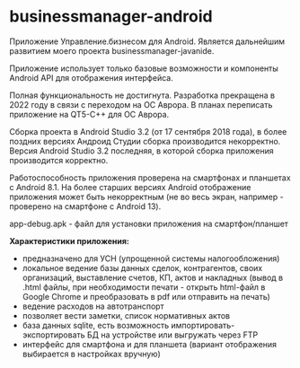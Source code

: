 # businessmanager-android
Приложение Управление.бизнесом для Android. 
Является дальнейшим развитием моего проекта businessmanager-javanide.

Приложение использует только базовые возможности и компоненты Android API для отображения интерфейса.


Полная функциональность не достигнута. 
Разработка прекращена в 2022 году в связи с переходом на ОС Аврора. В планах переписать приложение на QT5-С++ для ОС Аврора.

Сборка проекта в Android Studio 3.2 (от 17 сентября 2018 года), в более поздних версиях Андроид Студии сборка производится некорректно. 
Версия Android Studio 3.2 последняя, в которой сборка приложения производится корректно. 

Работоспособность приложения проверена на смартфонах и планшетах с Android 8.1. На более старших версиях Android отображение приложения может быть некорректным (не во весь экран, например - проверено на смартфоне с Android 13).

app-debug.apk - файл для установки приложения на смартфон/планшет

<strong>Характеристики приложения:</strong>
- предназначено для УСН (упрощенной системы налогообложения)
- локальное ведение базы данных сделок, контрагентов, своих организаций, выставление счетов, КП, актов и накладных (вывод в .html файлы, при необходимости печати - открыть html-файл в Google Chrome и преобразовать в pdf или отправить на печать)
- ведение расходов на автотранспорт
- позволяет вести заметки, список нормативных актов
- база данных sqlite, есть возможность импортировать-экспортировать БД на устройстве или выгружать через FTP
- интерфейс для смартфона и для планшета (вариант отображения выбирается в настройках вручную)
